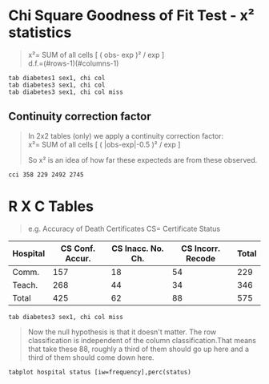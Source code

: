 #  Chi Square Goodness of Fit Test - x² statistics #
>  
> x²= SUM of all cells [ ( obs- exp )² / exp ]  
> d.f.=(#rows-1)(#columns-1)  
>  

	tab diabetes1 sex1, chi col
	tab diabetes3 sex1, chi col
	tab diabetes3 sex1, chi col miss


## Continuity correction factor ##
> In 2x2 tables (only) we apply a continuity correction factor:  
> x²= SUM of all cells [ ( |obs-exp|-0.5 )² / exp ]  
>  
> So x² is an idea of how far these expecteds are from these observed.  

	cci 358 229 2492 2745

# R X C Tables  #
> e.g. Accuracy of Death Certificates
> CS= Certificate Status

Hospital | CS Conf. Accur. | CS Inacc. No. Ch. | CS Incorr. Recode | Total
-------- | --------------- | ----------------- | ----------------- | --------
Comm.    | 157             | 18                | 54                | 229
Teach.   | 268             | 44                | 34                | 346
Total    | 425             | 62                | 88                | 575

	tab diabetes3 sex1, chi col miss

> Now the null hypothesis is that it doesn't matter. The row classification is independent of the column classification.That means that take these 88, roughly a third of them should go up
here and a third of them should come down here.

	tabplot hospital status [iw=frequency],perc(status)



